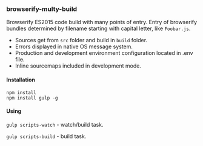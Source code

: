 ### browserify-multy-build

Browserify ES2015 code build with many points of entry. Entry of browserify bundles determined by filename starting with capital letter, like `Foobar.js`.

* Sources get from `src` folder and build in `build` folder.
* Errors displayed in native OS message system.
* Production and development environment configuration located in .env file.
* Inline sourcemaps included in development mode.

#### Installation
```
npm install
npm install gulp -g
```

#### Using
`gulp scripts-watch` - watch/build task.

`gulp scripts-build` - build task.
